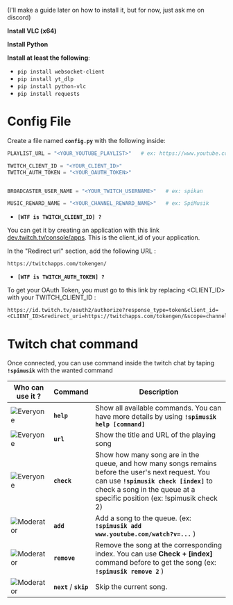 (I'll make a guide later on how to install it, but for now, just ask me on discord)

**Install VLC (x64)**

**Install Python**

**Install at least the following**:
- `pip install websocket-client`
- `pip install yt_dlp`
- `pip install python-vlc`
- `pip install requests`


# Config File
Create a file named **`config.py`** with the following inside:

```py
PLAYLIST_URL = "<YOUR_YOUTUBE_PLAYLIST>"   # ex: https://www.youtube.com/playlist?list=...

TWITCH_CLIENT_ID = "<YOUR_CLIENT_ID>"
TWITCH_AUTH_TOKEN = "<YOUR_OAUTH_TOKEN>"


BROADCASTER_USER_NAME = "<YOUR_TWITCH_USERNAME>"   # ex: spikan

MUSIC_REWARD_NAME = "<YOUR_CHANNEL_REWARD_NAME>"   # ex: SpiMusik
```

- **`[WTF is TWITCH_CLIENT_ID] ?`**

You can get it by creating an application with this link [dev.twitch.tv/console/apps](https://dev.twitch.tv/console/apps). This is the client_id of your application.

In the "Redirect url" section, add the following URL : 

```
https://twitchapps.com/tokengen/
```

- **`[WTF is TWITCH_AUTH_TOKEN] ?`**

To get your OAuth Token, you must go to this link by replacing <CLIENT_ID> with your TWITCH_CLIENT_ID :

```
https://id.twitch.tv/oauth2/authorize?response_type=token&client_id=<CLIENT_ID>&redirect_uri=https://twitchapps.com/tokengen/&scope=channel%3Aread%3Aredemptions+channel%3Amanage%3Aredemptions+chat%3Aread+chat%3Aedit+moderation%3Aread
```


# Twitch chat command

Once connected, you can use command inside the twitch chat by taping **`!spimusik`** with the wanted command

|Who can use it ?|Command|Description|
|--|--|--|
|![Everyone](https://img.shields.io/badge/-Everyone-brightgreen)|**`help`**|Show all available commands. You can have more details by using **`!spimusik help [command]`**|
|![Everyone](https://img.shields.io/badge/-Everyone-brightgreen)|**`url`**|Show the title and URL of the playing song|
|![Everyone](https://img.shields.io/badge/-Everyone-brightgreen)|**`check`**|Show how many song are in the queue, and how many songs remains before the user's next request. You can use **`!spimusik check [index]`** to check a song in the queue at a specific position (ex: !spimusik check 2)|
|![Moderator](https://img.shields.io/badge/-Moderator-blue)|**`add`**|Add a song to the queue. (ex: **`!spimusik add www.youtube.com/watch?v=...`** )|
|![Moderator](https://img.shields.io/badge/-Moderator-blue)|**`remove`**|Remove the song at the corresponding index. You can use **Check + [index]** command before to get the song (ex: **`!spimusik remove 2`** )|
|![Moderator](https://img.shields.io/badge/-Moderator-blue)|**`next`** / **`skip`**|Skip the current song.|